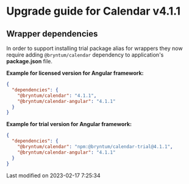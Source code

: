 # Upgrade guide for Calendar v4.1.1

## Wrapper dependencies

In order to support installing trial package alias for wrappers they now require adding `@bryntum/calendar` dependency to
application's **package.json** file.

**Example for licensed version for Angular framework:**

```json
{
  "dependencies": {
    "@bryntum/calendar": "4.1.1",
    "@bryntum/calendar-angular": "4.1.1"
  }
}
```

**Example for trial version for Angular framework:**

```json
{
  "dependencies": {
    "@bryntum/calendar": "npm:@bryntum/calendar-trial@4.1.1",
    "@bryntum/calendar-angular": "4.1.1"
  }
}
```


<p class="last-modified">Last modified on 2023-02-17 7:25:34</p>